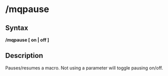 # /mqpause

## Syntax

**/mqpause [ on \| off ]**

## Description

Pauses/resumes a macro. Not using a parameter will toggle pausing on/off.

